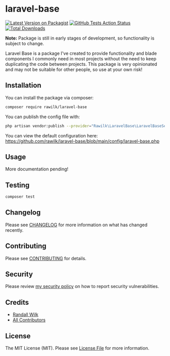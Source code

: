 # laravel-base

[![Latest Version on Packagist](https://img.shields.io/packagist/v/rawilk/laravel-base.svg?style=flat-square)](https://packagist.org/packages/rawilk/laravel-base)
[![GitHub Tests Action Status](https://img.shields.io/github/workflow/status/rawilk/laravel-base/run-tests?label=tests)](https://github.com/rawilk/laravel-base/actions?query=workflow%3Arun-tests+branch%3Amain)
[![Total Downloads](https://img.shields.io/packagist/dt/rawilk/laravel-base.svg?style=flat-square)](https://packagist.org/packages/rawilk/laravel-base)

**Note:** Package is still in early stages of development, so functionality is subject to change.

Laravel Base is a package I've created to provide functionality and blade components I commonly need in most projects without the need to keep duplicating
the code between projects. This package is very opinionated and may not be suitable for other people, so use at your own risk!

## Installation

You can install the package via composer:

```bash
composer require rawilk/laravel-base
```

You can publish the config file with:
```bash
php artisan vendor:publish --provider="Rawilk\LaravelBase\LaravelBaseServiceProvider" --tag="laravel-base-config"
```

You can view the default configuration here: https://github.com/rawilk/laravel-base/blob/main/config/laravel-base.php

## Usage

More documentation pending!

## Testing

``` bash
composer test
```

## Changelog

Please see [CHANGELOG](CHANGELOG.md) for more information on what has changed recently.

## Contributing

Please see [CONTRIBUTING](.github/CONTRIBUTING.md) for details.

## Security

Please review [my security policy](.github/SECURITY.md) on how to report security vulnerabilities.

## Credits

- [Randall Wilk](https://github.com/rawilk)
- [All Contributors](../../contributors)

## License

The MIT License (MIT). Please see [License File](LICENSE.md) for more information.
